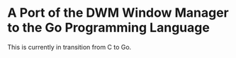 # A Port of the DWM Window Manager to the Go Programming Language

This is currently in transition from C to Go.
